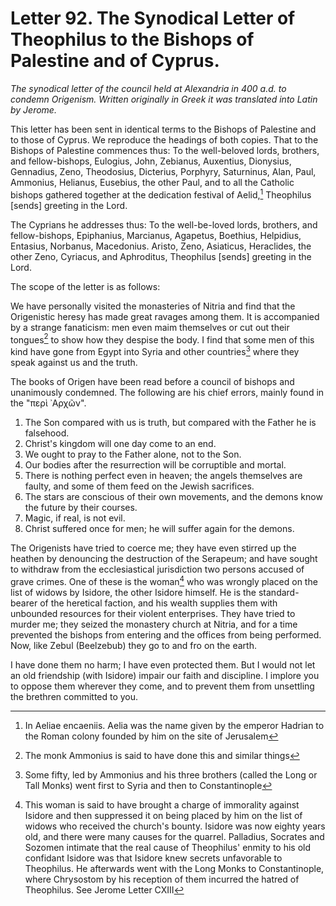 <h1>Letter 92. The Synodical Letter of Theophilus to the Bishops of Palestine and of Cyprus.</h1>

<p><i>The synodical letter of the council held at Alexandria in 400 a.d. to condemn Origenism. Written originally in Greek it was translated into Latin by Jerome.</i></p>

This letter has been sent in identical terms to the Bishops of Palestine and to those of Cyprus. We reproduce the headings of both copies. That to the Bishops of Palestine commences thus: To the well-beloved lords, brothers, and fellow-bishops, Eulogius, John, Zebianus, Auxentius, Dionysius, Gennadius, Zeno, Theodosius, Dicterius, Porphyry, Saturninus, Alan, Paul, Ammonius, Helianus, Eusebius, the other Paul, and to all the Catholic bishops gathered together at the dedication festival of Aelid,[^P3660_985150] Theophilus [sends] greeting in the Lord.

The Cyprians he addresses thus: To the well-be-loved lords, brothers, and fellow-bishops, Epiphanius, Marcianus, Agapetus, Boethius, Helpidius, Entasius, Norbanus, Macedonius. Aristo, Zeno, Asiaticus, Heraclides, the other Zeno, Cyriacus, and Aphroditus, Theophilus [sends] greeting in the Lord.

The scope of the letter is as follows:

We have personally visited the monasteries of Nitria and find that the Origenistic heresy has made great ravages among them. It is accompanied by a strange fanaticism: men even maim themselves or cut out their tongues[^P3664_985880] to show how they despise the body. I find that some men of this kind have gone from Egypt into Syria and other countries[^P3665_986074] where they speak against us and the truth.

The books of Origen have been read before a council of bishops and unanimously condemned. The following are his chief errors, mainly found in the "περὶ ᾿Αρχῶν".

 1. The Son compared with us is truth, but compared with the Father he is falsehood.
 2. Christ's kingdom will one day come to an end.
 3. We ought to pray to the Father alone, not to the Son.
 4. Our bodies after the resurrection will be corruptible and mortal.
 5. There is nothing perfect even in heaven; the angels themselves are faulty, and some of them feed on the Jewish sacrifices.
 6. The stars are conscious of their own movements, and the demons know the future by their courses.
 7. Magic, if real, is not evil.
 8. Christ suffered once for men; he will suffer again for the demons.

The Origenists have tried to coerce me; they have even stirred up the heathen by denouncing the destruction of the Serapeum; and have sought to withdraw from the ecclesiastical jurisdiction two persons accused of grave crimes. One of these is the woman[^P3676_987237] who was wrongly placed on the list of widows by Isidore, the other Isidore himself. He is the standard-bearer of the heretical faction, and his wealth supplies them with unbounded resources for their violent enterprises. They have tried to murder me; they seized the monastery church at Nitria, and for a time prevented the bishops from entering and the offices from being performed. Now, like Zebul (Beelzebub) they go to and fro on the earth.

I have done them no harm; I have even protected them. But I would not let an old friendship (with Isidore) impair our faith and discipline. I implore you to oppose them wherever they come, and to prevent them from unsettling the brethren committed to you.

[^P3660_985150]:
	In Aeliae encaeniis. Aelia was the name given by the emperor Hadrian to the Roman colony founded by him on the site of Jerusalem

[^P3664_985880]:
	The monk Ammonius is said to have done this and similar things

[^P3665_986074]:
	Some fifty, led by Ammonius and his three brothers (called the Long or Tall Monks) went first to Syria and then to Constantinople

[^P3676_987237]:
	This woman is said to have brought a charge of immorality against Isidore and then suppressed it on being placed by him on the list of widows who received the church's bounty. Isidore was now eighty years old, and there were many causes for the quarrel. Palladius, Socrates and Sozomen intimate that the real cause of Theophilus' enmity to his old confidant Isidore was that Isidore knew secrets unfavorable to Theophilus. He afterwards went with the Long Monks to Constantinople, where Chrysostom by his reception of them incurred the hatred of Theophilus. See Jerome Letter CXIII